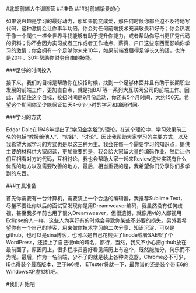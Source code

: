 #北邮前端大牛训练营
##准备
###对前端挚爱的心

如果说兴趣是学习的最好动力，那如果能变成爱，那任何时候你都会迫不及待地写代码，这种激情会让你事半功倍，你会对任何前端技术充满敬畏和好奇；你会热衷于像一个爬虫一样全世界寻找能够有助于提升你能力，或者帮助你写出更优秀代码的资料；你不会因为实习或者工作或者工作地点、薪资、户口这些东西而影响你学习的激情；你会拥有一个足够你未来10年，如果前端发展得足够长久的话，也许是20年，30年帮助你财务自由的技能。

###足够的时间投入

接下来，我们的目标是帮助你在校招时候，找到一个足够体面并且有助于长期职业发展的前端工作，更加直白点，就是指BAT等一系列大互联网公司的前端工作。因此，请记住这个目标，校招时间是9月份启动，你还有5个月时间，大约150天。希望这个期间你至少能保证每天4-6个小时的学习和编码时间。

###学习的方式

Edgar Dale在1946年提出了[“学习金字塔”](http://jhxx.jbedu.net/images/uploadfiles/20110428080042_new.JPG)的理论，在这个理论中，学习效果前三名的包括“教授给他人”、“实践”、“讨论”。因此我帮助大家学习的主要方式，以及我希望大家学习的方式也是以这三种为主。我会在每一个需要学习的知识点，提供主要的材料供大家阅读，更加重要的是，我会给大家留大量的编码作业，然后让你们互相看对方的代码，互相讨论，我也会帮助大家一起来Review这些实践有什么优秀的地方以及需要改善的地方，最后，相当重要的是，我希望你们分享你们多学到的东西。

###工具准备

首先你需要有一台计算机，需要装上一个合适的编辑器，我推荐Sublime Text，尽量不要让你以后的面试官发现你是用Dreamweaver编码，我虽然没有任何歧视，甚至我多年前也用了很久Dreamweaver，但很遗憾，就像用vi的人鄙视用Eclipse的人一样，这些人为喜好有的时候会导致你某些不必要的损失。另外我希望你有一个自己的博客，用来做你技术学习的二次分享、知识沉淀，可以是github，也可以是sina博客，也可以是自己花钱买了linode或者SAE架了个WordPress，还挂上了自己很nb的域名，都行，当然，我又不小心把github放在最前面了，原因同上，很多程序员喜好看见简历上有这个，既然能加分，何乐而不为呢。最后，作为一名前端，少不了的就是装上各种浏览器，Chrome必不可少，IE也得装个最高版本，至于ie6呢，IETester将就一下，最靠谱的还是装个带IE6的WindowsXP虚拟机吧。

#我们开始吧